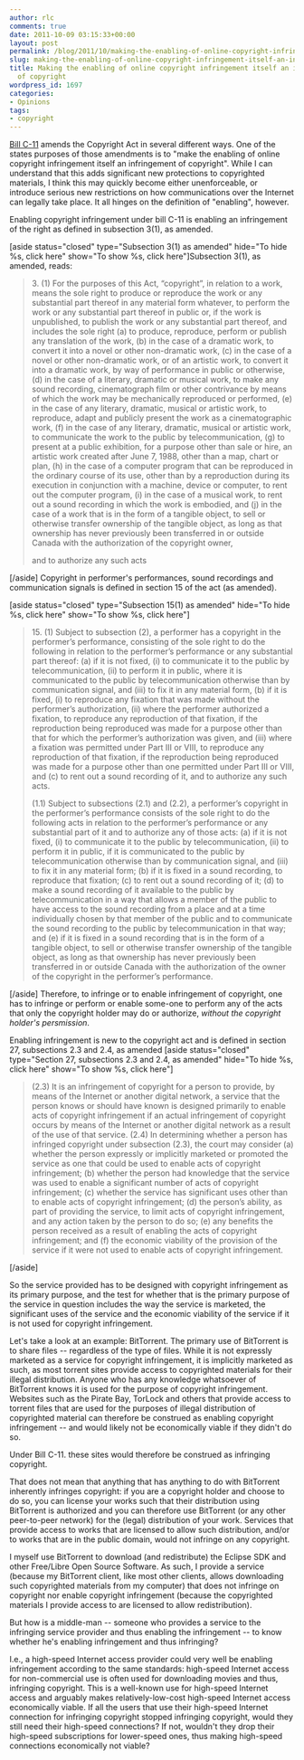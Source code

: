 ```yaml
---
author: rlc
comments: true
date: 2011-10-09 03:15:33+00:00
layout: post
permalink: /blog/2011/10/making-the-enabling-of-online-copyright-infringement-itself-an-infringement-of-copyright/
slug: making-the-enabling-of-online-copyright-infringement-itself-an-infringement-of-copyright
title: Making the enabling of online copyright infringement itself an infringement
  of copyright
wordpress_id: 1697
categories:
- Opinions
tags:
- copyright
---
```


[Bill C-11](http://www.parl.gc.ca/HousePublications/Publication.aspx?Docid=5144516&file=4) amends the Copyright Act in several different ways. One of the states purposes of those amendments is to "make the enabling of online copyright infringement itself an infringement of copyright". While I can understand that this adds significant new protections to copyrighted materials, I think this may quickly become either unenforceable, or introduce serious new restrictions on how communications over the Internet can legally take place. It all hinges on the definition of "enabling", however.
<!--more-->
Enabling copyright infringement under bill C-11 is enabling an infringement of the right as defined in subsection 3(1), as amended.

[aside status="closed" type="Subsection 3(1) as amended" hide="To hide %s, click here" show="To show %s, click here"]Subsection 3(1), as amended, reads: 

<blockquote>3. (1) For the purposes of this Act, “copyright”, in relation to a work, means the sole right to produce or reproduce the work or any substantial part thereof in any material form whatever, to perform the work or any substantial part thereof in public or, if the work is unpublished, to publish the work or any substantial part thereof, and includes the sole right
(a) to produce, reproduce, perform or publish any translation of the work,
(b) in the case of a dramatic work, to convert it into a novel or other non-dramatic work,
(c) in the case of a novel or other non-dramatic work, or of an artistic work, to convert it into a dramatic work, by way of performance in public or otherwise,
(d) in the case of a literary, dramatic or musical work, to make any sound recording, cinematograph film or other contrivance by means of which the work may be mechanically reproduced or performed,
(e) in the case of any literary, dramatic, musical or artistic work, to reproduce, adapt and publicly present the work as a cinematographic work,
(f) in the case of any literary, dramatic, musical or artistic work, to communicate the work to the public by telecommunication,
(g) to present at a public exhibition, for a purpose other than sale or hire, an artistic work created after June 7, 1988, other than a map, chart or plan,
(h) in the case of a computer program that can be reproduced in the ordinary course of its use, other than by a reproduction during its execution in conjunction with a machine, device or computer, to rent out the computer program,
(i) in the case of a musical work, to rent out a sound recording in which the work is embodied, and
(j) in the case of a work that is in the form of a tangible object, to sell or otherwise transfer ownership of the tangible object, as long as that ownership has never previously been transferred in or outside Canada with the authorization of the copyright owner,

and to authorize any such acts</blockquote>

[/aside]
Copyright in performer's performances, sound recordings and communication signals is defined  in section 15 of the act (as amended).

[aside status="closed" type="Subsection 15(1) as amended" hide="To hide %s, click here" show="To show %s, click here"]

<blockquote>15. (1) Subject to subsection (2), a performer has a copyright in the performer’s performance, consisting of the sole right to do the following in relation to the performer’s performance or any substantial part thereof:
(a) if it is not fixed,
(i) to communicate it to the public by telecommunication,
(ii) to perform it in public, where it is communicated to the public by telecommunication otherwise than by communication signal, and
(iii) to fix it in any material form,
(b) if it is fixed,
(i) to reproduce any fixation that was made without the performer’s authorization,
(ii) where the performer authorized a fixation, to reproduce any reproduction of that fixation, if the reproduction being reproduced was made for a purpose other than that for which the performer’s authorization was given, and
(iii) where a fixation was permitted under Part III or VIII, to reproduce any reproduction of that fixation, if the reproduction being reproduced was made for a purpose other than one permitted under Part III or VIII, and
(c) to rent out a sound recording of it,
and to authorize any such acts.

(1.1) Subject to subsections (2.1) and (2.2), a performer’s copyright in the performer’s performance consists of the sole right to do the following acts in relation to the performer’s performance or any substantial part of it and to authorize any of those acts:
(a) if it is not fixed,
(i) to communicate it to the public by telecommunication,
(ii) to perform it in public, if it is communicated to the public by telecommunication otherwise than by communication signal, and
(iii) to fix it in any material form;
(b) if it is fixed in a sound recording, to reproduce that fixation;
(c) to rent out a sound recording of it;
(d) to make a sound recording of it available to the public by telecommunication in a way that allows a member of the public to have access to the sound recording from a place and at a time individually chosen by that member of the public and to communicate the sound recording to the public by telecommunication in that way; and
(e) if it is fixed in a sound recording that is in the form of a tangible object, to sell or otherwise transfer ownership of the tangible object, as long as that ownership has never previously been transferred in or outside Canada with the authorization of the owner of the copyright in the performer’s performance.</blockquote>

[/aside]
Therefore, to infringe or to enable infringement of copyright, one has to infringe or perform or enable some-one to perform any of the acts that only the copyright holder may do or authorize, _without the copyright holder's persmission_.

Enabling infringement is new to the copyright act and is defined in section 27, subsections 2.3 and 2.4, as amended [aside status="closed" type="Section 27, subsections 2.3 and 2.4, as amended" hide="To hide %s, click here" show="To show %s, click here"]

<blockquote>(2.3) It is an infringement of copyright for a person to provide, by means of the Internet or another digital network, a service that the person knows or should have known is designed primarily to enable acts of copyright infringement if an actual infringement of copyright occurs by means of the Internet or another digital network as a result of the use of that service.
(2.4) In determining whether a person has infringed copyright under subsection (2.3), the court may consider
(a) whether the person expressly or implicitly marketed or promoted the service as one that could be used to enable acts of copyright infringement;
(b) whether the person had knowledge that the service was used to enable a significant number of acts of copyright infringement;
(c) whether the service has significant uses other than to enable acts of copyright infringement;
(d) the person’s ability, as part of providing the service, to limit acts of copyright infringement, and any action taken by the person to do so;
(e) any benefits the person received as a result of enabling the acts of copyright infringement; and
(f) the economic viability of the provision of the service if it were not used to enable acts of copyright infringement.</blockquote>

[/aside]

So the service provided has to be designed with copyright infringement as its primary purpose, and the test for whether that is the primary purpose of the service in question includes the way the service is marketed, the significant uses of the service and the economic viability of the service if it is not used for copyright infringement.

Let's take a look at an example: BitTorrent. The primary use of BitTorrent is to share files -- regardless of the type of files. While it is not expressly marketed as a service for copyright infringement, it is implicitly marketed as such, as most torrent sites provide access to copyrighted materials for their illegal distribution. Anyone who has any knowledge whatsoever of BitTorrent knows it is used for the purpose of copyright infringement. Websites such as the Pirate Bay, TorLock and others that provide access to torrent files that are used for the purposes of illegal distribution of copyrighted material can therefore be construed as enabling copyright infringement -- and would likely not be economically viable if they didn't do so.

Under Bill C-11. these sites would therefore be construed as infringing copyright.

That does not mean that anything that has anything to do with BitTorrent inherently infringes copyright: if you are a copyright holder and choose to do so, you can license your works such that their distribution using BitTorrent is authorized and you can therefore use BitTorrent (or any other peer-to-peer network) for the (legal) distribution of your work. Services that provide access to works that are licensed to allow such distribution, and/or to works that are in the public domain, would not infringe on any copyright.

I myself use BitTorrent to download (and redistribute) the Eclipse SDK and other Free/Libre Open Source Software. As such, I provide a service (because my BitTorrent client, like most other clients, allows downloading such copyrighted materials from my computer) that does not infringe on copyright nor enable copyright infringement (because the copyrighted materials I provide access to are licensed to allow redistribution).

But how is a middle-man -- someone who provides a service to the infringing service provider and thus enabling the infringement -- to know whether he's enabling infringement and thus infringing?

I.e., a high-speed Internet access provider could very well be enabling infringement according to the same standards: high-speed Internet access for non-commercial use is often used for downloading movies and thus, infringing copyright. This is a well-known use for high-speed Internet access and arguably makes relatively-low-cost high-speed Internet access economically viable. If all the users that use their high-speed Internet connection for infringing copyright stopped infringing copyright, would they still need their high-speed connections? If not, wouldn't they drop their high-speed subscriptions for lower-speed ones, thus making high-speed connections economically not viable?
